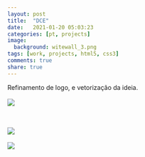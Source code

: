 ```yaml
---
layout: post
title:  "DCE"
date:   2021-01-20 05:03:23
categories: [pt, projects]
image:
  background: witewall_3.png
tags: [work, projects, html5, css3]
comments: true
share: true
---
```

Refinamento de logo, e vetorização da ideia.
<br/>
<br>
<a href="https://blog.jhonattas.com/images/posts/d7a1b824390821.56333652315b4.jpg" target="_new">
	<img src="https://blog.jhonattas.com/images/posts/d7a1b824390821.56333652315b4.jpg">
</a>

<br/>
<br>
<a href="https://blog.jhonattas.com/images/posts/52cff324390821.563336522de21.png" target="_new">
	<img src="https://blog.jhonattas.com/images/posts/52cff324390821.563336522de21.png">
</a>

<br/>
<br>
<a href="https://blog.jhonattas.com/images/posts/b0825f24390821.563336522881b.jpg" target="_new">
	<img src="https://blog.jhonattas.com/images/posts/b0825f24390821.563336522881b.jpg">
</a>